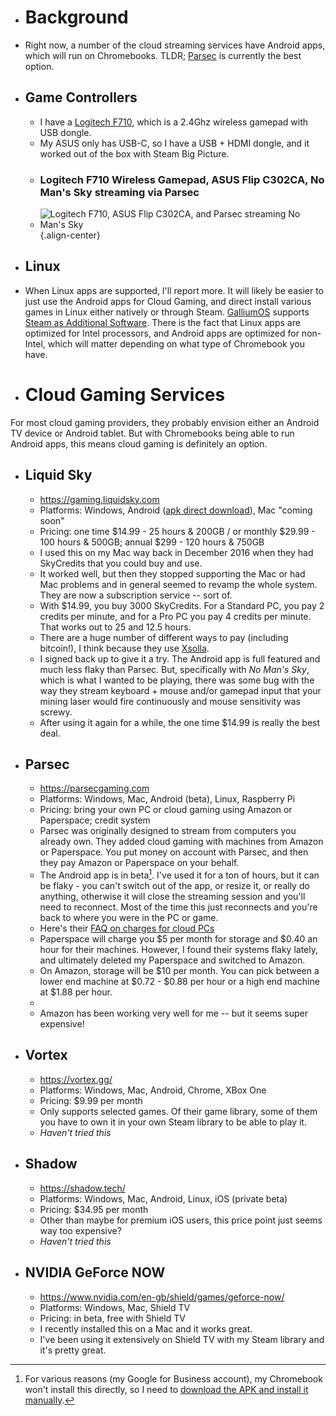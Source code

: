 - # Background
 - Right now, a number of the cloud streaming services have Android apps, which will run on Chromebooks. TLDR; [Parsec](#parsec) is currently the best option.
 - ## Game Controllers
   - I have a [Logitech F710](https://www.logitechg.com/en-ca/product/f710-wireless-gamepad), which is a 2.4Ghz wireless gamepad with USB dongle.
   - My ASUS only has USB-C, so I have a USB + HDMI dongle, and it worked out of the box with Steam Big Picture.
   - ### Logitech F710 Wireless Gamepad, ASUS Flip C302CA, No Man's Sky streaming via Parsec
   - ![Logitech F710, ASUS Flip C302CA, and Parsec streaming No Man's Sky](/uploads/c-3-e-8894-d-15-ac-4-bb-1-8-ff-8-7445284-eb-639.jpeg "Logitech F710, ASUS Flip C302CA, and Parsec streaming No Man's Sky"){.align-center}
 - ## Linux
 - When Linux apps are supported, I'll report more. It will likely be easier to just use the Android apps for Cloud Gaming, and direct install various games in Linux either natively or through Steam. [GalliumOS](/chromebook/galliumos) supports [Steam as Additional Software](https://wiki.galliumos.org/Additional_Software). There is the fact that Linux apps are optimized for Intel processors, and Android apps are optimized for non-Intel, which will matter depending on what type of Chromebook you have.

- # Cloud Gaming Services
For most cloud gaming providers, they probably envision either an Android TV device or Android tablet. But with Chromebooks being able to run Android apps, this means cloud gaming is definitely an option.
  - ## Liquid Sky
    - https://gaming.liquidsky.com
    - Platforms: Windows, Android ([apk direct download](https://cdn.liquidsky.com/assets/liquidsky.apk)), Mac "coming soon"
    - Pricing: one time $14.99 - 25 hours & 200GB / or monthly $29.99 - 100 hours & 500GB; annual $299 - 120 hours & 750GB
    - I used this on my Mac way back in December 2016 when they had SkyCredits that you could buy and use.
    - It worked well, but then they stopped supporting the Mac or had Mac problems and in general seemed to revamp the whole system. They are now a subscription service -- sort of.
    - With $14.99, you buy 3000 SkyCredits. For a Standard PC, you pay 2 credits per minute, and for a Pro PC you pay 4 credits per minute. That works out to 25 and 12.5 hours.
    - There are a huge number of different ways to pay (including bitcoin!), I think because they use [Xsolla](https://xsolla.com/).
    - I signed back up to give it a try. The Android app is full featured and much less flaky than Parsec. But, specifically with _No Man's Sky_, which is what I wanted to be playing, there was some bug with the way they stream keyboard + mouse and/or gamepad input that your mining laser would fire continuously and mouse sensitivity was screwy.
    - After using it again for a while, the one time $14.99 is really the best deal.
  - ## Parsec
    - https://parsecgaming.com
    - Platforms: Windows, Mac, Android (beta), Linux, Raspberry Pi
    - Pricing: bring your own PC or cloud gaming using Amazon or Paperspace; credit system
    - Parsec was originally designed to stream from computers you already own. They added cloud gaming with machines from Amazon or Paperspace. You put money on account with Parsec, and then they pay Amazon or Paperspace on your behalf.
    - The Android app is in beta[^parsecapk]. I've used it for a ton of hours, but it can be flaky - you can't switch out of the app, or resize it, or really do anything, otherwise it will close the streaming session and you'll need to reconnect. Most of the time this just reconnects and you're back to where you were in the PC or game.
    - Here's their [FAQ on charges for cloud PCs](https://support.parsecgaming.com/hc/en-us/articles/115003113431-How-Does-Parsec-Calculate-The-Price-And-Charges-On-My-Cloud-PC-)
    - Paperspace will charge you $5 per month for storage and $0.40 an hour for their machines. However, I found their systems flaky lately, and ultimately deleted my Paperspace and switched to Amazon.
    - On Amazon, storage will be $10 per month. You can pick between a lower end machine at $0.72 - $0.88 per hour or a high end machine at $1.88 per hour.
    - [^parsecapk]: For various reasons (my Google for Business account), my Chromebook won't install this directly, so I need to [download the APK and install it manually](https://apk-dl.com/parsec/tv.parsec.client).
    - Amazon has been working very well for me -- but it seems super expensive!
  - ## Vortex
    - https://vortex.gg/
    - Platforms: Windows, Mac, Android, Chrome, XBox One
    - Pricing: $9.99 per month
    - Only supports selected games. Of their game library, some of them you have to own it in your own Steam library to be able to play it.
    - _Haven't tried this_
  - ## Shadow
    - https://shadow.tech/
    - Platforms: Windows, Mac, Android, Linux, iOS (private beta)
    - Pricing: $34.95 per month
    - Other than maybe for premium iOS users, this price point just seems way too expensive?
    - _Haven't tried this_

  - ## NVIDIA GeForce NOW
    - https://www.nvidia.com/en-gb/shield/games/geforce-now/
    - Platforms: Windows, Mac, Shield TV
    - Pricing: in beta, free with Shield TV
    - I recently installed this on a Mac and it works great.
    - I've been using it extensively on Shield TV with my Steam library and it's pretty great.